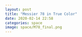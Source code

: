 ```yaml
---
layout: post
title: "Messier 78 in True Color"
date: 2020-02-14 22:58
categories: space
image: space/M78_final.png
---
```


